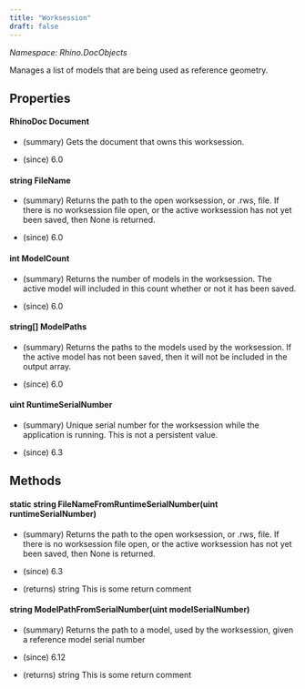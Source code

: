 ```yaml
---
title: "Worksession"
draft: false
---
```


*Namespace: Rhino.DocObjects*

   Manages a list of models that are being used as reference geometry.
   
## Properties
#### RhinoDoc Document
- (summary) 
     Gets the document that owns this worksession.
     
- (since) 6.0
#### string FileName
- (summary) 
     Returns the path to the open worksession, or .rws, file. 
     If there is no worksession file open, or the active worksession
     has not yet been saved, then None is returned.
     
- (since) 6.0
#### int ModelCount
- (summary) 
     Returns the number of models in the worksession. The active model will included
     in this count whether or not it has been saved.
     
- (since) 6.0
#### string[] ModelPaths
- (summary) 
     Returns the paths to the models used by the worksession. If the active model has
     not been saved, then it will not be included in the output array.
     
- (since) 6.0
#### uint RuntimeSerialNumber
- (summary) 
     Unique serial number for the worksession while the application is running.
     This is not a persistent value.
     
- (since) 6.3
## Methods
#### static string FileNameFromRuntimeSerialNumber(uint runtimeSerialNumber)
- (summary) 
     Returns the path to the open worksession, or .rws, file. 
     If there is no worksession file open, or the active worksession
     has not yet been saved, then None is returned.
     
- (since) 6.3
- (returns) string This is some return comment
#### string ModelPathFromSerialNumber(uint modelSerialNumber)
- (summary) 
     Returns the path to a model, used by the worksession, given a reference model serial number
     
- (since) 6.12
- (returns) string This is some return comment
